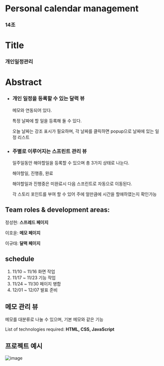 # Personal calendar management
### 14조

# Title 
### 개인일정관리

# Abstract
- ### 개인 일정을 등록할 수 있는 달력 뷰
   메모와 연동되어 있다.
   
   특정 날짜에 할 일을 등록해 둘 수 있다.

   오늘 날짜는 강조 표시가 필요하며, 각 날짜를 클릭하면 popup으로 날짜에 있는 일정 리스트

-  ### 주별로 이루어지는 스프린트 관리 뷰

   일주일동안 해야할일을 등록할 수 있으며 총 3가지 상태로 나눈다.

   해야할일, 진행중, 완료

   해야할일과 진행중은 미완료시 다음 스프린트로 자동으로 이동된다.

   각 스토리 포인트를 부여 할 수 있어 주에 얼만큼에 시간을 할애하였는지 확인가능

##  Team roles & development areas:
정성현: **스프레드 페이지**

이호윤: **메모 페이지**

이규태: **달력 페이지**

## schedule
1. 11/10 ~ 11/16 화면 작업 
2. 11/17 ~ 11/23 기능 작업
3. 11/24 ~ 11/30 페이지 병합
4. 12/01 ~ 12/07 발표 준비
   
## 메모 관리 뷰

   메모를 대분류로 나눌 수 있으며, 기본 메모와 같은 기능

List of technologies required: **HTML, CSS, JavaScript**

## 프로젝트 예시
![image](https://github.com/swjsh19/Personal-Calendar-Management/assets/108661244/1688eaa5-072d-43f9-b755-07116a0d86cb)
